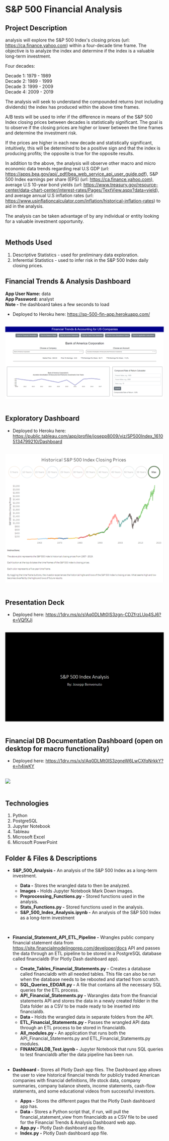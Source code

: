 # S&P 500 Financial Analysis


## Project Description

analysis will explore the S&P 500 Index's closing prices (url: https://ca.finance.yahoo.com) within a four-decade time frame. The objective is to analyze the index and determine if the index is a valuable long-term investment.

Four decades:

Decade 1: 1979 - 1989<br>
Decade 2: 1989 - 1999<br>
Decade 3: 1999 - 2009<br>
Decade 4: 2009 - 2019<br>

The analysis will seek to understand the compounded returns (not including dividends) the index has produced within the above time frames. 

A/B tests will be used to infer if the difference in means of the S&P 500 Index closing prices between decades is statistically significant. The goal is to observe if the closing prices are higher or lower between the time frames and determine the investment risk. 

If the prices are higher in each new decade and statistically significant, intuitively, this will be determined to be a positive sign and that the index is producing profits; the opposite is true for the opposite results.

In addition to the above, the analysis will observe other macro and micro economic data trends regarding real U.S GDP (url: https://apps.bea.gov/api/_pdf/bea_web_service_api_user_guide.pdf), S&P 500 Index earnings per share (EPS) (url: https://ca.finance.yahoo.com), average U.S 10-year bond yields (url: https://www.treasury.gov/resource-center/data-chart-center/interest-rates/Pages/TextView.aspx?data=yield), and average annual U.S inflation rates (url: https://www.usinflationcalculator.com/inflation/historical-inflation-rates) to aid in the analysis.

The analysis can be taken advantage of by any individual or entity looking for a valuable investment opportunity.<br><br>

## Methods Used

1) Descriptive Statistics - used for preliminary data exploration.
2) Inferential Statistics - used to infer risk in the S&P 500 Index daily closing prices. 

## Financial Trends & Analysis Dashboard

<p><strong>App User Name:</strong> data<br> <strong>App Password:</strong> analyst <br><strong>Note -</strong> the dashboard takes a few seconds to load</p>

* Deployed to Heroku here: https://sp-500-fin-app.herokuapp.com/<br><br>

![](ReadMe_Images/Dash2.png)<br><br>

## Exploratory Dashboard

* Deployed to Heroku here: https://public.tableau.com/app/profile/josepp8009/viz/SP500Index_16105134799210/Dashboard<br><br>

![](ReadMe_Images/Dash.png)<br><br>

## Presentation Deck

* Deployed here: https://1drv.ms/p/s!Aq0DLMt0IS3zgn-CDZfrzLUp4SJ6?e=VQfXJj<br><br>

![](ReadMe_Images/Deck.png)<br><br>

## Financial DB Documentation Dashboard (open on desktop for macro functionality)

* Deployed here: https://1drv.ms/x/s!Aq0DLMt0IS3zgneW6LwCXfqNrkkY?e=h4iwKY<br><br>

![](ReadMe_Images/NHLDB_Doc.png)<br><br>

## Technologies 

1) Python 
2) PostgreSQL
3) Jupyter Notebook
4) Tableau
5) Microsoft Excel
6) Microsoft PowerPoint

## Folder & Files & Descriptions

* **S&P_500_Analysis -**  An analysis of the S&P 500 Index as a long-term investment.
  
  * **Data -** Stores the wrangled data to then be analyzed.
  * **Images -** Holds Jupyter Notebook Mark Down images.
  * **Preprocessing_Functions.py -** Stored functions used in the analysis.
  * **Stats_Functions.py -** Stored functions used in the analysis.
  * **S&P_500_Index_Analysis.ipynb -** An analysis of the S&P 500 Index as a long-term investment

<br>

* **Financial_Statement_API_ETL_Pipeline -**  Wrangles public company financial statement data from https://site.financialmodelingprep.com/developer/docs API and passes the data through an ETL pipeline to be stored in a PostgreSQL database called financialdb (For Plotly Dash dashboard app).
  
  * **Create_Tables_Financial_Statements.py -** Creates a database called financialdb with all needed tables. This file can also be run when the database needs to be rebooted and started from scratch.
  * **SQL_Queries_EDGAR.py -** A file that contains all the necessary SQL queries for the ETL process.
  * **API_Financial_Statements.py -** Warangles data from the financial statements  API and stores the data in a newly created folder in the Data folder as a CSV to be made ready to be inserted into financialdb.
  * **Data -** Holds the wrangled data in separate folders from the API.
  * **ETL_Financial_Statements.py -** Passes the wrangled API data through an ETL process to be stored in financialdb.
   * **All_modules.py -** An application that runs both the API_Financial_Statements.py and ETL_Financial_Statements.py modules.
  * **FINANCIALDB_Test.ipynb -** Jupyter Notebook that runs SQL queries to test financialdb after the data pipeline has been run.

  <br>
  
* **Dashboard -**  Stores all Plotly Dash app files. The Dashboard app allows the user to view historical financial trends for publicly traded American companies with financial definitions, life stock data, company summaries, company balance sheets, income statements, cash-flow statements, and some educational videos from successful investors.
  
  * **Apps -** Stores the different pages that the Plotly Dash dashboard app has.
  * **Data -** Stores a Python script that, if run, will pull the financial_statement_view from financialdb as a CSV file to be used for the Financial Trends & Analysis Dashboard web app.
  * **App.py -** Plotly Dash dashboard app file.
  * **Index.py -** Plotly Dash dashboard app file.

  <br>
